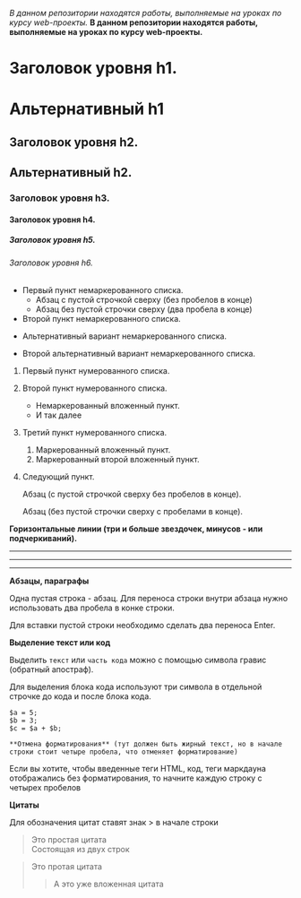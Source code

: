 *В данном репозитории находятся работы, выполняемые на уроках по курсу web-проекты.*
**В данном репозитории находятся работы, выполняемые на уроках по курсу web-проекты.**
# Заголовок уровня h1. 
Альтернативный h1
===


## Заголовок уровня h2.
Альтернативный h2.
----

### Заголовок уровня h3.
#### Заголовок уровня h4.
##### Заголовок уровня h5.
###### Заголовок уровня h6.
* Первый пункт немаркерованного списка.
  * Абзац с пустой строчкой сверху (без пробелов в конце)
  * Абзац  без пустой строчки сверху (два пробела в конце)
* Второй пункт немаркерованного списка.
- Альтернативный вариант немаркерованного списка.
+ Второй альтернативный вариант немаркерованного списка.
1. Первый пункт нумерованного списка.
2. Второй пункт нумерованного списка.
   * Немаркерованный вложенный пункт.
   * И так далее
3. Третий пункт нумерованного списка.
   1. Маркерованный вложенный пункт.
   2. Маркерованный второй вложенный пункт.
4. Следующий пункт.

   Абзац (с пустой строчкой сверху без пробелов в конце).   
   
   Абзац (без пустой строчки сверху с пробелами в конце).

**Горизонтальные линии (три и больше звездочек, минусов - или подчеркиваний).**
****
---
___

**Абзацы, параграфы**

Одна пустая строка - абзац. Для переноса строки внутри абзаца нужно использовать  два пробела в конке строки.  


Для вставки пустой строки необходимо сделать два переноса Enter.

**Выделение текст или код**

Выделить `текст` или `часть кода` можно с помощью символа гравис (обратный апостраф).

Для выделения блока кода используют три символа в отдельной строчке до кода и после блока кода.

```
$a = 5;
$b = 3;
$c = $a + $b;
```

    **Отмена форматирования** (тут должен быть жирный текст, но в начале строки стоит четыре пробела, что отменяет форматирование)
 
Если вы хотите, чтобы введенные теги HTML, код, теги маркдауна отображались без форматирования, то начните каждую строку с четырех пробелов

**Цитаты**

Для обозначения цитат ставят знак > в начале строки

> Это простая цитата  
Состоящая из двух строк

>Это протая цитата
>
>> А это уже вложенная цитата









